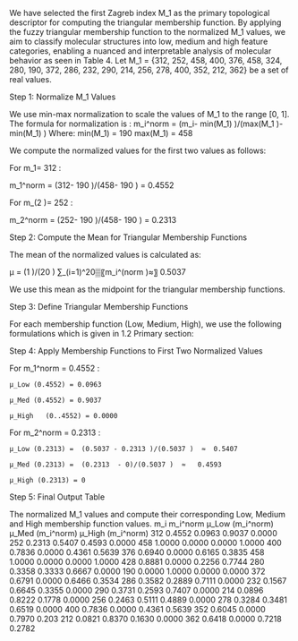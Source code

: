 We have selected the first Zagreb index M_1   as the primary topological descriptor for computing the triangular membership function. By applying the fuzzy triangular membership function to the normalized M_1  values, we aim to classify molecular structures into low, medium and high feature categories, enabling a nuanced and interpretable analysis of molecular behavior as seen in Table 4. Let M_1  = {312, 252, 458, 400, 376, 458, 324, 280, 190, 372, 286, 232, 290, 214, 256, 278, 400, 352, 212, 362} be a set of real values.

Step 1: Normalize M_1  Values

We use min-max normalization to scale the values of  M_1   to the range [0, 1]. The formula for normalization is :
m_i^norm = (m_i- min(M_1) )/(max(M_1 )- min(M_1) )
Where:
	min(M_1) = 190 
	max(M_1) = 458 

We compute the normalized values for the first two values as follows:

For  m_1= 312 :

m_1^norm = (312- 190 )/(458- 190 ) = 0.4552

For  m_(2 )= 252 :

m_2^norm =  (252- 190 )/(458- 190 )  = 0.2313

Step 2: Compute the Mean for Triangular Membership Functions

The mean of the normalized values is calculated as:

μ = (1 )/(20 )  ∑_(i=1)^20▒〖m_i^(norm   )≈〗 0.5037

We use this mean as the midpoint for the triangular membership functions.

 Step 3: Define Triangular Membership Functions

For each membership function (Low, Medium, High), we use the following formulations which is given in 1.2 Primary section:

Step 4: Apply Membership Functions to First Two Normalized Values

For m_1^norm  = 0.4552 :

	μ_Low (0.4552) = 0.0963

	μ_Med (0.4552) = 0.9037

	μ_High   (0..4552) = 0.0000 

For m_2^norm  = 0.2313 :

	μ_Low (0.2313) =  (0.5037 - 0.2313 )/(0.5037 )  ≈  0.5407

	μ_Med (0.2313) =  (0.2313  - 0)/(0.5037 )  ≈   0.4593 

	μ_High (0.2313) = 0

 Step 5: Final Output Table

The normalized M_1   values and compute their corresponding Low, Medium and High membership function values.
m_i m_i^norm  μ_Low (m_i^norm)	μ_Med (m_i^norm)	μ_High (m_i^norm)
312 0.4552	0.0963	              0.9037	           0.0000
252	0.2313	0.5407	              0.4593	           0.0000
458	1.0000	0.0000	              0.0000	           1.0000
400	0.7836	0.0000	              0.4361	           0.5639
376	0.6940	0.0000	              0.6165               0.3835
458	1.0000	0.0000	              0.0000	           1.0000
428	0.8881	0.0000	              0.2256	           0.7744
280	0.3358	0.3333	              0.6667	           0.0000
190	0.0000	1.0000	              0.0000	           0.0000
372	0.6791	0.0000	              0.6466	           0.3534
286	0.3582	0.2889	              0.7111	           0.0000
232 0.1567  0.6645             	  0.3355           	   0.0000
290	0.3731	0.2593	              0.7407	           0.0000
214	0.0896	0.8222	              0.1778	           0.0000
256	0.2463	0.5111	              0.4889	           0.0000
278	0.3284	0.3481	              0.6519	           0.0000
400	0.7836	0.0000	              0.4361	           0.5639
352	0.6045	0.0000	              0.7970	           0.203
212	0.0821	0.8370	              0.1630	           0.0000
362	0.6418	0.0000	              0.7218	           0.2782

